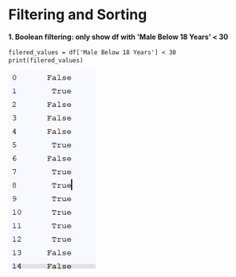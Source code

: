 # Filtering and Sorting

**1. Boolean filtering: only show df with 'Male Below 18 Years' < 30**
````
filered_values = df['Male Below 18 Years'] < 30
print(filered_values)
````
![alt text](https://raw.githubusercontent.com/AbhishekKumar4/Data-Visualization/master/filtering_and_sorting/images/filterValues.PNG)
